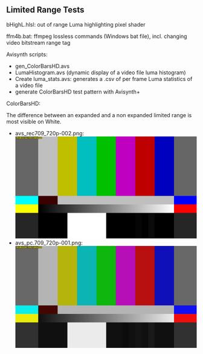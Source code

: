 ## Limited Range Tests

bHighL.hlsl: out of range Luma highlighting pixel shader

ffm4b.bat: ffmpeg lossless commands (Windows bat file), incl. changing video bitstream range tag

Avisynth scripts:
* gen_ColorBarsHD.avs 
* LumaHistogram.avs (dynamic display of a video file luma histogram) 
* Create luma_stats.avs: generates a .csv of per frame Luma statistics of a video file
* generate ColorBarsHD test pattern with Avisynth+

ColorBarsHD:

The difference between an expanded and a non expanded limited range is most visible on White.
* avs_rec709_720p-002.png:
![](https://github.com/butterw/bShaders/blob/master/test_LimitedRange/avs_rec709_720p-002.png?raw=true)
* avs_pc.709_720p-001.png:
![ColorBarsHD pc.709](test_LimitedRange/avs_pc.709_720p-001.png?raw=true)
